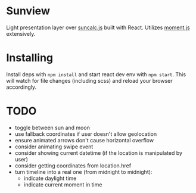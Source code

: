 # Sunview
Light presentation layer over [suncalc.js](https://github.com/mourner/suncalc) built with React. Utilizes [moment.js](http://momentjs.com/) extensively.

# Installing
Install deps with `npm install` and start react dev env with `npm start`. This will watch for file changes (including scss) and reload your browser accordingly.

# TODO
- toggle between sun and moon
- use fallback coordinates if user doesn't allow geolocation
- ensure animated arrows don't cause horizontal overflow
- consider animating swipe event
- consider showing current datetime (if the location is manipulated by user)
- consider getting coordinates from location.href
- turn timeline into a real one (from midnight to midnight):
  - indicate daylight time
  - indicate current moment in time
